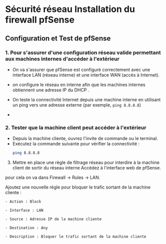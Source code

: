 # Sécurité réseau Installation du firewall pfSense
## Configuration et Test de pfSense

### 1. Pour s'assurer d'une configuration réseau valide permettant aux machines internes d'accéder à l'extérieur
- On va s'assurer que pfSense est configuré correctement avec une interface LAN (réseau interne) et une interface WAN (accès à Internet).
  
- on configure le réseau en interne afin que les machines internes obtiennent une adresse IP du DHCP .
  
- On teste la connectivité Internet depuis une machine interne en utilisant un ping vers une adresse externe (par exemple, `ping 8.8.8.8`)
- 

### 2. Tester que la machine client peut accéder à l'extérieur
- Depuis la machine cliente, ouvrez l'invite de commande ou le terminal.
- Exécutez la commande suivante pour vérifier la connectivité :
  ```bash
  ping 8.8.8.8


3. Mettre en place une règle de filtrage réseau pour interdire à la machine client de sortir du réseau interne
Accédez à l'interface web de pfSense.

  pour cela on va dans Firewall -> Rules -> LAN.

Ajoutez une nouvelle règle pour bloquer le trafic sortant de la machine cliente :

    - Action : Block

    - Interface : LAN

    - Source : Adresse IP de la machine cliente

    - Destination : Any

    - Description : Bloquer le trafic sortant de la machine cliente
